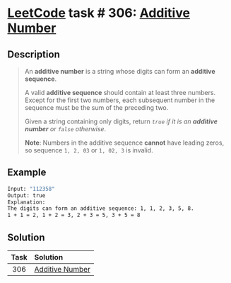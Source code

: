 # [LeetCode][leetcode] task # 306: [Additive Number][task]

Description
-----------

> An **additive number** is a string whose digits can form an **additive sequence**.
> 
> A valid **additive sequence** should contain at least three numbers.
> Except for the first two numbers, each subsequent number in the sequence must be the sum of the preceding two.
> 
> Given a string containing only digits, return _`true` if it is an **additive number** or `false` otherwise_.
> 
> **Note**: Numbers in the additive sequence **cannot** have leading zeros,
> so sequence `1, 2, 03` or `1, 02, 3` is invalid.

Example
-------

```sh
Input: "112358"
Output: true
Explanation: 
The digits can form an additive sequence: 1, 1, 2, 3, 5, 8. 
1 + 1 = 2, 1 + 2 = 3, 2 + 3 = 5, 3 + 5 = 8
```

Solution
--------

| Task | Solution                    |
|:----:|:----------------------------|
| 306  | [Additive Number][solution] |


[leetcode]: <http://leetcode.com/>
[task]: <https://leetcode.com/problems/additive-number/>
[solution]: <https://github.com/wellaxis/witalis-jkit/blob/main/module/tasks/src/main/java/com/witalis/jkit/tasks/core/task/leetcode/h4/p306/option/Practice.java>
